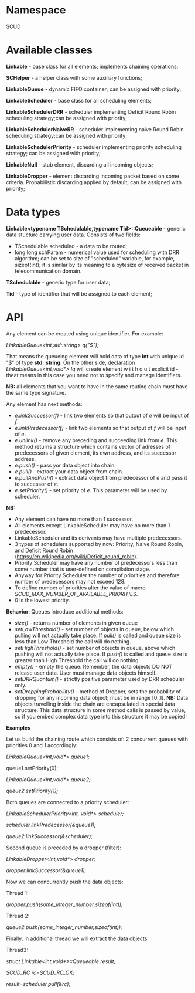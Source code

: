 # Namespace

SCUD

# Available classes

**Linkable** - base class for all elements; implements chaining operations;

**SCHelper** - a helper class with some auxiliary functions;

**LinkableQueue** - dynamic FIFO container; can be assigned with priority;

**LinkableScheduler** - base class for all scheduling elements;

**LinkableSchedulerDRR** - scheduler implementing Deficit Round Robin scheduling strategy;can be assigned with priority;

**LinkableSchedulerNaiveRR** - scheduler implementing naive Round Robin scheduling strategy;can be assigned with priority;

**LinkableSchedulerPriority** - scheduler implementing priority scheduling strategy; can be assigned with priority;

**LinkableNull** - stub element, discarding all incoming objects;

**LinkableDropper** - element discarding incoming packet based on some criteria. Probabilistic discarding applied by default; can be assigned with priority;

# Data types

**Linkable<typename TSchedulable,typename Tid>::Queueable** - generic data stucture carrying user data. Consists of two fields: 
* TSchedulable scheduled - a data to be routed; 
* long long schParam - numerical value used for scheduling with DRR algorithm; can be set to size of "scheduled" variable, for example, sizeof(int); it is similar by its meaning to a bytesize of received packet in telecommunication domain.

**TSchedulable** - generic type for user data;

**Tid** - type of identifier that will be assigned to each element;

# API
Any element can be created using unique identifier. For example:

_LinkableQueue<int,std::string> q("$");_

That means the queueing element will hold data of type **int** with unique id "$" of type **std::string**.
On the other side, declaration _LinkableQueue<int,void*> lq_ will create element  w i t h o u t  explicit id - theat means in this case you need not to specify and manage identifiers.

**NB:** all elements that you want to have in the same routing chain must have the same type signature.

Any element has next methods:
* _e.linkSuccessor(f)_ - link two elements so that output of _e_ will be input of _f_.
* _e.linkPredecessor(f)_ - link two elements so that output of _f_ will be input of _e_.
* _e.unlink()_ - remove any preceding and succeeding link from _e_. This method returns a structure which contains vector of adresses of predecessors of given element, its own address, and its successor address.
* _e.push()_ - pass yor data object into chain.
* _e.pull()_ - extract your data object from chain.
* _e.pullAndPush()_ - extract data object from predecessor of _e_ and pass it to successor of _e_.
* _e.setPriority()_ - set priority of _e_. This parameter will be used by scheduler.
 
**NB:** 
* Any element can have no more than 1 successor.
* All elements except LinkableScheduler may have no more than 1 predecessor. 
* LinkableScheduler and its derivants may have multiple predecessors. 
* 3 types of schedulers supported by now: Priority, Naive Round Robin, and Deficit Round Robin (https://en.wikipedia.org/wiki/Deficit_round_robin).
* Priority Scheduler may have any number of predecessors less than some number that is user-defined on compilation stage. 
* Anyway for Priority Scheduler the number of priorities and therefore number of predecessors may not exceed 128. 
* To define number of priorities alter the value of macro _SCUD_MAX_NUMBER_OF_AVAILABLE_PRIORITIES_. 
* 0 is the lowest priority.


**Behavior**:
Queues introduce additional methods:
* _size()_ - returns number of elements in given queue
* _setLowThreshold()_ - set number of objects in queue, below which pulling will not actually take place. If _pull()_ is called and queue size is less than Low Threshold the call will do nothing.
* _setHighThreshold()_ - set number of objects in queue, above which pushing will not actually take place. If _push()_ is called and queue size is greater than High Threshold the call will do nothing.
* _empty()_ - empty the queue. Remember, the data objects DO NOT release user data. User must manage data objects himself.
* _setDRRQuantum()_ - strictly positive parameter used by DRR scheduler only.
* _setDroppingProbability()_ - method of Dropper, sets the probability of dropping for any incoming data object; must be in range [0..1].
**NB:** Data objects travelling inside the chain are encapsulated in special data structure. This data structure in some method calls is passed by value, so if you embed complex data type into this structure it may be copied!

**Examples**

Let us build the chaining route which consists of:
2 concurrent queues with priorities 0 and 1 accordingly:

_LinkableQueue<int,void*> queue1;_

queue1.setPriority(0);

_LinkableQueue<int,void*> queue2;_

_queue2.setPriority(1);_

Both queues are connected to a priority scheduler:

_LinkableSchedulerPriority<int, void*> scheduler;_

_scheduler.linkPredecessor(&queue1);_

_queue2.linkSuccessor(&scheduler);_

Second queue is preceded by a dropper (filter):

_LinkableDropper<int,void*> dropper;_

_dropper.linkSuccessor(&queue1);_

Now we can concurrently push the data objects:

Thread 1:

_dropper.push(some_integer_number,sizeof(int));_

Thread 2:

_queue2.push(some_integer_number,sizeof(int));_

Finally, in additional thread we will extract the data objects:

Thread3: 

_struct Linkable<int,void*>::Queueable result;_

_SCUD_RC rc=SCUD_RC_OK;_

_result=scheduler.pull(&rc);_
